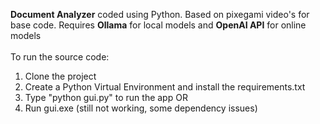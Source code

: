 **Document Analyzer** coded using Python. Based on pixegami video's for base code. Requires **Ollama** for local models and **OpenAI API** for online models<br>
<br>To run the source code:
1. Clone the project
2. Create a Python Virtual Environment and install the requirements.txt
3. Type "python gui.py" to run the app
OR
1. Run gui.exe (still not working, some dependency issues)